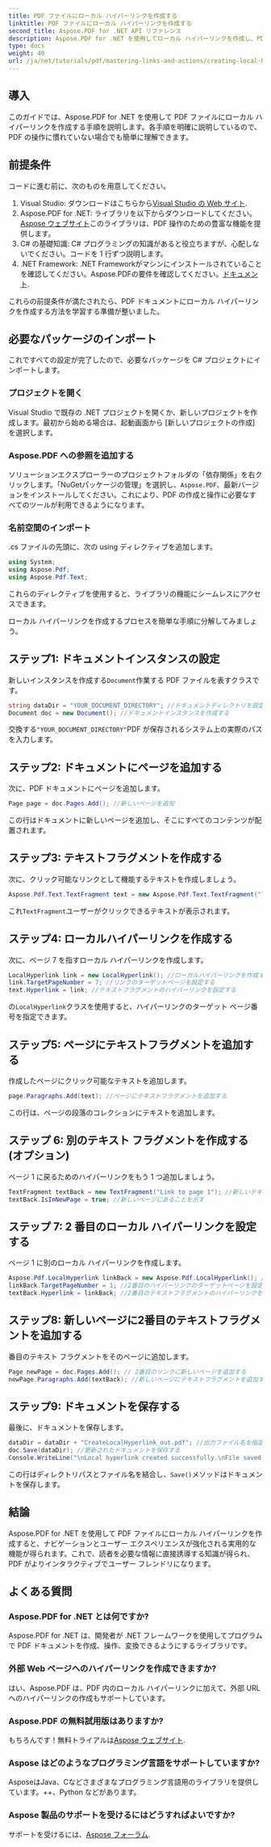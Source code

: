 ```yaml
---
title: PDF ファイルにローカル ハイパーリンクを作成する
linktitle: PDF ファイルにローカル ハイパーリンクを作成する
second_title: Aspose.PDF for .NET API リファレンス
description: Aspose.PDF for .NET を使用してローカル ハイパーリンクを作成し、PDF ドキュメント内のナビゲーションを改善する方法を説明します。このステップ バイ ステップのチュートリアルでは、プロセス全体を順を追って説明します。
type: docs
weight: 40
url: /ja/net/tutorials/pdf/mastering-links-and-actions/creating-local-hyperlink/
---
```

## 導入

このガイドでは、Aspose.PDF for .NET を使用して PDF ファイルにローカル ハイパーリンクを作成する手順を説明します。各手順を明確に説明しているので、PDF の操作に慣れていない場合でも簡単に理解できます。

## 前提条件

コードに進む前に、次のものを用意してください。

1.  Visual Studio: ダウンロードはこちらから[Visual Studio の Web サイト](https://visualstudio.microsoft.com/).
2. Aspose.PDF for .NET: ライブラリを以下からダウンロードしてください。[Aspose ウェブサイト](https://releases.aspose.com/pdf/net/)このライブラリは、PDF 操作のための豊富な機能を提供します。
3. C# の基礎知識: C# プログラミングの知識があると役立ちますが、心配しないでください。コードを 1 行ずつ説明します。
4. .NET Framework: .NET Frameworkがマシンにインストールされていることを確認してください。Aspose.PDFの要件を確認してください。[ドキュメント](https://reference.aspose.com/pdf/net/).

これらの前提条件が満たされたら、PDF ドキュメントにローカル ハイパーリンクを作成する方法を学習する準備が整いました。

## 必要なパッケージのインポート

これですべての設定が完了したので、必要なパッケージを C# プロジェクトにインポートします。

### プロジェクトを開く

Visual Studio で既存の .NET プロジェクトを開くか、新しいプロジェクトを作成します。最初から始める場合は、起動画面から [新しいプロジェクトの作成] を選択します。

### Aspose.PDF への参照を追加する

ソリューションエクスプローラーのプロジェクトフォルダの「依存関係」を右クリックします。「NuGetパッケージの管理」を選択し、`Aspose.PDF`、最新バージョンをインストールしてください。これにより、PDF の作成と操作に必要なすべてのツールが利用できるようになります。

### 名前空間のインポート

.cs ファイルの先頭に、次の using ディレクティブを追加します。

```csharp
using System;
using Aspose.Pdf;
using Aspose.Pdf.Text;
```

これらのディレクティブを使用すると、ライブラリの機能にシームレスにアクセスできます。

ローカル ハイパーリンクを作成するプロセスを簡単な手順に分解してみましょう。

## ステップ1: ドキュメントインスタンスの設定

新しいインスタンスを作成する`Document`作業する PDF ファイルを表すクラスです。

```csharp
string dataDir = "YOUR_DOCUMENT_DIRECTORY"; //ドキュメントディレクトリを設定する
Document doc = new Document(); //ドキュメントインスタンスを作成する
```

交換する`"YOUR_DOCUMENT_DIRECTORY"`PDF が保存されるシステム上の実際のパスを入力します。

## ステップ2: ドキュメントにページを追加する

次に、PDF ドキュメントにページを追加します。

```csharp
Page page = doc.Pages.Add(); //新しいページを追加
```

この行はドキュメントに新しいページを追加し、そこにすべてのコンテンツが配置されます。

## ステップ3: テキストフラグメントを作成する

次に、クリック可能なリンクとして機能するテキストを作成しましょう。

```csharp
Aspose.Pdf.Text.TextFragment text = new Aspose.Pdf.Text.TextFragment("link page number test to page 7"); //テキストフラグメントを作成する
```

これ`TextFragment`ユーザーがクリックできるテキストが表示されます。

## ステップ4: ローカルハイパーリンクを作成する

次に、ページ 7 を指すローカル ハイパーリンクを作成します。

```csharp
LocalHyperlink link = new LocalHyperlink(); //ローカルハイパーリンクを作成する
link.TargetPageNumber = 7; //リンクのターゲットページを設定する
text.Hyperlink = link; //テキストフラグメントのハイパーリンクを設定する
```

の`LocalHyperlink`クラスを使用すると、ハイパーリンクのターゲット ページ番号を指定できます。

## ステップ5: ページにテキストフラグメントを追加する

作成したページにクリック可能なテキストを追加します。

```csharp
page.Paragraphs.Add(text); //ページにテキストフラグメントを追加する
```

この行は、ページの段落のコレクションにテキストを追加します。

## ステップ 6: 別のテキスト フラグメントを作成する (オプション)

ページ 1 に戻るためのハイパーリンクをもう 1 つ追加しましょう。

```csharp
TextFragment textBack = new TextFragment("Link to page 1"); //新しいテキストフラグメントを作成する
textBack.IsInNewPage = true; //新しいページにあることを示す
```

## ステップ 7: 2 番目のローカル ハイパーリンクを設定する

ページ 1 に別のローカル ハイパーリンクを作成します。

```csharp
Aspose.Pdf.LocalHyperlink linkBack = new Aspose.Pdf.LocalHyperlink(); //別のローカルハイパーリンクを作成する
linkBack.TargetPageNumber = 1; //2番目のハイパーリンクのターゲットページを設定する
textBack.Hyperlink = linkBack; //2番目のテキストフラグメントのハイパーリンクを設定する
```

## ステップ8: 新しいページに2番目のテキストフラグメントを追加する

番目のテキスト フラグメントをそのページに追加します。

```csharp
Page newPage = doc.Pages.Add(); // 2番目のリンクに新しいページを追加する
newPage.Paragraphs.Add(textBack); //新しいページにテキストフラグメントを追加する
```

## ステップ9: ドキュメントを保存する

最後に、ドキュメントを保存します。

```csharp
dataDir = dataDir + "CreateLocalHyperlink_out.pdf"; //出力ファイル名を指定
doc.Save(dataDir); //更新されたドキュメントを保存する
Console.WriteLine("\nLocal hyperlink created successfully.\nFile saved at " + dataDir);
```

この行はディレクトリパスとファイル名を結合し、`Save()`メソッドはドキュメントを保存します。

## 結論

Aspose.PDF for .NET を使用して PDF ファイルにローカル ハイパーリンクを作成すると、ナビゲーションとユーザー エクスペリエンスが強化される実用的な機能が得られます。これで、読者を必要な情報に直接誘導する知識が得られ、PDF がよりインタラクティブでユーザー フレンドリになります。

## よくある質問

### Aspose.PDF for .NET とは何ですか?
Aspose.PDF for .NET は、開発者が .NET フレームワークを使用してプログラムで PDF ドキュメントを作成、操作、変換できるようにするライブラリです。

### 外部 Web ページへのハイパーリンクを作成できますか?
はい、Aspose.PDF は、PDF 内のローカル ハイパーリンクに加えて、外部 URL へのハイパーリンクの作成もサポートしています。

### Aspose.PDF の無料試用版はありますか?
もちろんです！無料トライアルは[Aspose ウェブサイト](https://releases.aspose.com/).

### Aspose はどのようなプログラミング言語をサポートしていますか?
AsposeはJava、Cなどさまざまなプログラミング言語用のライブラリを提供しています。++、Python などがあります。

### Aspose 製品のサポートを受けるにはどうすればよいですか?
サポートを受けるには、[Aspose フォーラム](https://forum.aspose.com/c/pdf/10).